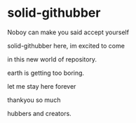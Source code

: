 # solid-githubber
Noboy can make you said accept yourself


solid-githubber here, im excited to come 

in this new world of repository.


earth is getting too boring.


let me stay here forever

thankyou so much


 hubbers and creators.
